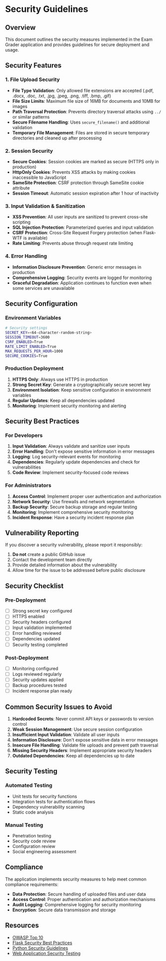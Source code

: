 # Security Guidelines

## Overview

This document outlines the security measures implemented in the Exam Grader application and provides guidelines for secure deployment and usage.

## Security Features

### 1. File Upload Security

- **File Type Validation**: Only allowed file extensions are accepted (.pdf, .docx, .doc, .txt, .jpg, .jpeg, .png, .tiff, .bmp, .gif)
- **File Size Limits**: Maximum file size of 16MB for documents and 10MB for images
- **Path Traversal Protection**: Prevents directory traversal attacks using `../` or similar patterns
- **Secure Filename Handling**: Uses `secure_filename()` and additional validation
- **Temporary File Management**: Files are stored in secure temporary directories and cleaned up after processing

### 2. Session Security

- **Secure Cookies**: Session cookies are marked as secure (HTTPS only in production)
- **HttpOnly Cookies**: Prevents XSS attacks by making cookies inaccessible to JavaScript
- **SameSite Protection**: CSRF protection through SameSite cookie attribute
- **Session Timeout**: Automatic session expiration after 1 hour of inactivity

### 3. Input Validation & Sanitization

- **XSS Prevention**: All user inputs are sanitized to prevent cross-site scripting
- **SQL Injection Protection**: Parameterized queries and input validation
- **CSRF Protection**: Cross-Site Request Forgery protection (when Flask-WTF is available)
- **Rate Limiting**: Prevents abuse through request rate limiting

### 4. Error Handling

- **Information Disclosure Prevention**: Generic error messages in production
- **Comprehensive Logging**: Security events are logged for monitoring
- **Graceful Degradation**: Application continues to function even when some services are unavailable

## Security Configuration

### Environment Variables

```bash
# Security settings
SECRET_KEY=<64-character-random-string>
SESSION_TIMEOUT=3600
CSRF_ENABLED=True
RATE_LIMIT_ENABLED=True
MAX_REQUESTS_PER_HOUR=1000
SECURE_COOKIES=True
```

### Production Deployment

1. **HTTPS Only**: Always use HTTPS in production
2. **Strong Secret Key**: Generate a cryptographically secure secret key
3. **Environment Isolation**: Keep sensitive configuration in environment variables
4. **Regular Updates**: Keep all dependencies updated
5. **Monitoring**: Implement security monitoring and alerting

## Security Best Practices

### For Developers

1. **Input Validation**: Always validate and sanitize user inputs
2. **Error Handling**: Don't expose sensitive information in error messages
3. **Logging**: Log security-relevant events for monitoring
4. **Dependencies**: Regularly update dependencies and check for vulnerabilities
5. **Code Review**: Implement security-focused code reviews

### For Administrators

1. **Access Control**: Implement proper user authentication and authorization
2. **Network Security**: Use firewalls and network segmentation
3. **Backup Security**: Secure backup storage and regular testing
4. **Monitoring**: Implement comprehensive security monitoring
5. **Incident Response**: Have a security incident response plan

## Vulnerability Reporting

If you discover a security vulnerability, please report it responsibly:

1. **Do not** create a public GitHub issue
2. Contact the development team directly
3. Provide detailed information about the vulnerability
4. Allow time for the issue to be addressed before public disclosure

## Security Checklist

### Pre-Deployment

- [ ] Strong secret key configured
- [ ] HTTPS enabled
- [ ] Security headers configured
- [ ] Input validation implemented
- [ ] Error handling reviewed
- [ ] Dependencies updated
- [ ] Security testing completed

### Post-Deployment

- [ ] Monitoring configured
- [ ] Logs reviewed regularly
- [ ] Security updates applied
- [ ] Backup procedures tested
- [ ] Incident response plan ready

## Common Security Issues to Avoid

1. **Hardcoded Secrets**: Never commit API keys or passwords to version control
2. **Weak Session Management**: Use secure session configuration
3. **Insufficient Input Validation**: Validate all user inputs
4. **Information Disclosure**: Don't expose sensitive data in error messages
5. **Insecure File Handling**: Validate file uploads and prevent path traversal
6. **Missing Security Headers**: Implement appropriate security headers
7. **Outdated Dependencies**: Keep all dependencies up to date

## Security Testing

### Automated Testing

- Unit tests for security functions
- Integration tests for authentication flows
- Dependency vulnerability scanning
- Static code analysis

### Manual Testing

- Penetration testing
- Security code review
- Configuration review
- Social engineering assessment

## Compliance

The application implements security measures to help meet common compliance requirements:

- **Data Protection**: Secure handling of uploaded files and user data
- **Access Control**: Proper authentication and authorization mechanisms
- **Audit Logging**: Comprehensive logging for security monitoring
- **Encryption**: Secure data transmission and storage

## Resources

- [OWASP Top 10](https://owasp.org/www-project-top-ten/)
- [Flask Security Best Practices](https://flask.palletsprojects.com/en/2.3.x/security/)
- [Python Security Guidelines](https://python.org/dev/security/)
- [Web Application Security Testing](https://owasp.org/www-project-web-security-testing-guide/)
